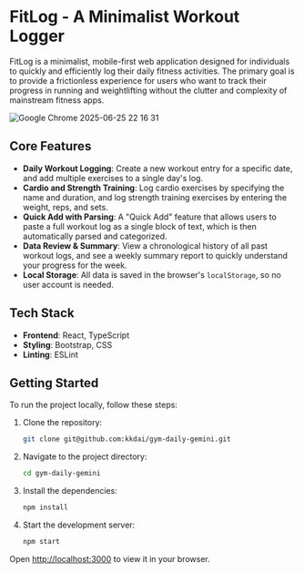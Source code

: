 # FitLog - A Minimalist Workout Logger

FitLog is a minimalist, mobile-first web application designed for individuals to quickly and efficiently log their daily fitness activities. The primary goal is to provide a frictionless experience for users who want to track their progress in running and weightlifting without the clutter and complexity of mainstream fitness apps.


![Google Chrome 2025-06-25 22 16 31](https://github.com/user-attachments/assets/09b02d83-ce8f-4bbc-8783-d521f6bba62c)


## Core Features

*   **Daily Workout Logging**: Create a new workout entry for a specific date, and add multiple exercises to a single day's log.
*   **Cardio and Strength Training**: Log cardio exercises by specifying the name and duration, and log strength training exercises by entering the weight, reps, and sets.
*   **Quick Add with Parsing**: A "Quick Add" feature that allows users to paste a full workout log as a single block of text, which is then automatically parsed and categorized.
*   **Data Review & Summary**: View a chronological history of all past workout logs, and see a weekly summary report to quickly understand your progress for the week.
*   **Local Storage**: All data is saved in the browser's `localStorage`, so no user account is needed.

## Tech Stack

*   **Frontend**: React, TypeScript
*   **Styling**: Bootstrap, CSS
*   **Linting**: ESLint

## Getting Started

To run the project locally, follow these steps:

1.  Clone the repository:
    ```sh
    git clone git@github.com:kkdai/gym-daily-gemini.git
    ```
2.  Navigate to the project directory:
    ```sh
    cd gym-daily-gemini
    ```
3.  Install the dependencies:
    ```sh
    npm install
    ```
4.  Start the development server:
    ```sh
    npm start
    ```

Open [http://localhost:3000](http://localhost:3000) to view it in your browser.
